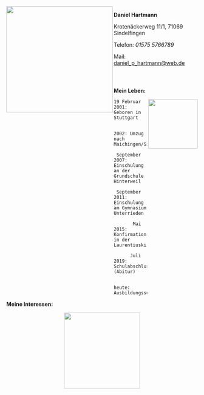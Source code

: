 
<img src="Bilder/BildDaniel1.png" width= "280" align="left" >




**Daniel Hartmann**

Krotenäckerweg 11/1, 71069 Sindelfingen

Telefon: *01575 5766789*

Mail: [daniel_p_hartmann@web.de](http://mailto:daniel_p_hartmann@web.de)

```



```
**Mein Leben:**

<img src="Bilder/Abiball.png" width= "130" align="right" >

```
19 Februar 2001: Geboren in Stuttgart

           2002: Umzug nach Maichingen/Sindelfingen
           
 September 2007: Einschulung an der Grundschule Hinterweil
 
 September 2011: Einschulung am Gymnasium Unterrieden
 
       Mai 2015: Konfirmation in der Laurentiuskirche/Maichingen
 
      Juli 2019: Schulabschluss (Abitur)
     
          heute: Ausbildungssuchend
```       


**Meine Interessen:**


<p align="center">
<img src="Bilder/Wandern.png" width= "200" > 






